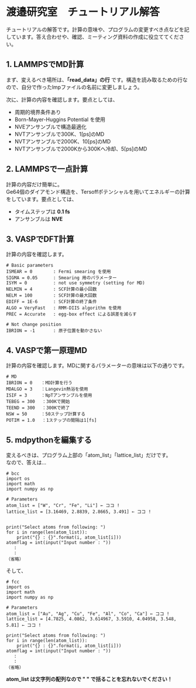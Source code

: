 # 渡邉研究室　チュートリアル解答  
チュートリアルの解答です。計算の意味や、プログラムの変更すべき点などを記しています。答え合わせや、確認、ミーティング資料の作成に役立ててください。

## 1. LAMMPSでMD計算
まず、変えるべき場所は、__「read_data」の行__ です。構造を読み取るための行なので、自分で作ったlmpファイルの名前に変更しましょう。

次に、計算の内容を確認します。要点としては、
 - 周期的境界条件あり
 - Born-Mayer-Huggins Potential を使用
 - NVEアンサンブルで構造最適化
 - NVTアンサンブルで300K、1[ps]のMD
 - NVTアンサンブルで2000K、10[ps]のMD
 - NVTアンサンブルで2000Kから300Kへ冷却、5[ps]のMD

## 2. LAMMPSで一点計算
計算の内容だけ簡単に。  
Ge64個のダイアモンド構造を、Tersoffポテンシャルを用いてエネルギーの計算をしています。要点としては、
 - タイムステップは __0.1 fs__
 - アンサンブルは __NVE__


## 3. VASPでDFT計算
計算の内容を確認します。

    # Basic parameters
    ISMEAR = 0        : Fermi smearing を使用
    SIGMA = 0.05      : Smearing 用のパラメーター
    ISYM = 0          : not use symmetry (setting for MD)
    NELMIN = 4        : SCF計算の最小回数
    NELM = 100        : SCF計算の最大回数
    EDIFF = 1E-6      : SCF計算の終了条件
    ALGO = VeryFast   : RMM-DIIS algorithm を使用
    PREC = Accurate   : egg-box effect による誤差を減らす

    # Not change position
    IBRION = -1       : 原子位置を動かさない

## 4. VASPで第一原理MD
計算の内容を確認します。MDに関するパラメーターの意味は以下の通りです。

    # MD
    IBRION = 0　　：MD計算を行う
    MDALGO = 3　　：Langevin熱浴を使用
    ISIF = 3　　  ：NpTアンサンブルを使用
    TEBEG = 300　 ：300Kで開始
    TEEND = 300　 ：300Kで終了
    NSW = 50 　　 ：50ステップ計算する
    POTIM = 1.0　 ：1ステップの間隔は1[fs]

## 5. mdpythonを編集する
変えるべきは、プログラム上部の「atom_list」「lattice_list」だけです。  
なので、答えは…

    # bcc
    import os
    import math
    import numpy as np

    # Parameters
    atom_list = ["W", "Cr", "Fe", "Li"] ← ココ !
    lattice_list = [3.16469, 2.8839, 2.8665, 3.491] ← ココ !


    print("Select atoms from following: ")
    for i in range(len(atom_list)):
        print("{} : {}".format(i, atom_list[i]))
    atomflag = int(input("Input number : "))
       :
       :
    （省略）

そして、

    # fcc
    import os
    import math
    import numpy as np

    # Parameters
    atom_list = ["Au", "Ag", "Cu", "Fe", "Al", "Co", "Ca"] ← ココ !
    lattice_list = [4.7825, 4.0862, 3.614967, 3.5910, 4.04958, 3.548, 5.81] ← ココ !

    print("Select atoms from following: ")
    for i in range(len(atom_list)):
        print("{} : {}".format(i, atom_list[i]))
    atomflag = int(input("Input number : "))
       :
       :
    （省略）

__atom_list は文字列の配列なので " " で括ることを忘れないでください！__